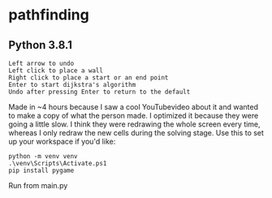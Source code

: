 # pathfinding
## Python 3.8.1
```
Left arrow to undo
Left click to place a wall
Right click to place a start or an end point
Enter to start dijkstra's algorithm
Undo after pressing Enter to return to the default
```

Made in ~4 hours because I saw a cool YouTubevideo about it and wanted to make a copy of what the person made. I optimized it because they were going a little slow. I think they were redrawing the whole screen every time, whereas I only redraw the new cells during the solving stage. Use this to set up your workspace if you'd like:

```
python -m venv venv
.\venv\Scripts\Activate.ps1
pip install pygame
```

Run from main.py
